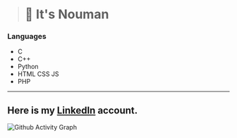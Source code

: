 >  # 👋 It's Nouman



### Languages
- C
- C++
- Python
- HTML CSS JS
- PHP 
---
Here is my [LinkedIn](https://www.linkedin.com/in/nouman-nteli-impraim) account.
----
![Github Activity Graph](https://activity-graph.herokuapp.com/graph?username=codemaker2015&theme=xcode)


